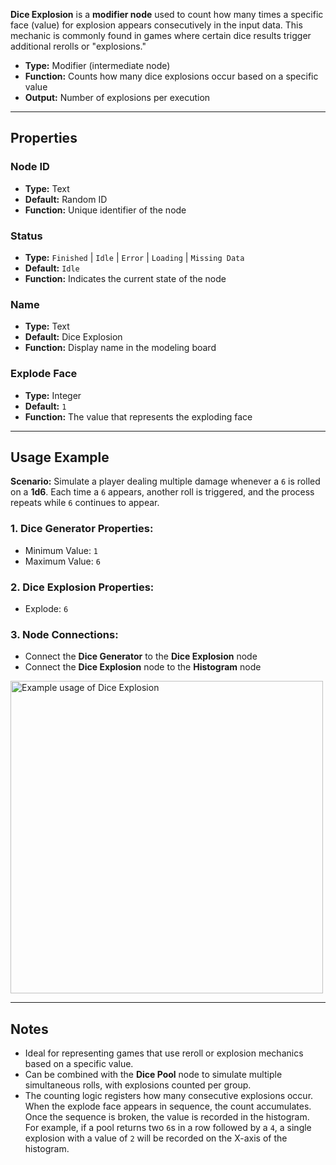 **Dice Explosion** is a **modifier node** used to count how many times a specific face (value) for explosion appears consecutively in the input data. This mechanic is commonly found in games where certain dice results trigger additional rerolls or "explosions."

- **Type:** Modifier (intermediate node)
- **Function:** Counts how many dice explosions occur based on a specific value
- **Output:** Number of explosions per execution

---

## **Properties**

### **Node ID**

- **Type:** Text
- **Default:** Random ID
- **Function:** Unique identifier of the node

### **Status**

- **Type:** `Finished` | `Idle` | `Error` | `Loading` | `Missing Data`
- **Default:** `Idle`
- **Function:** Indicates the current state of the node

### **Name**

- **Type:** Text
- **Default:** Dice Explosion
- **Function:** Display name in the modeling board

### **Explode Face**

- **Type:** Integer
- **Default:** `1`
- **Function:** The value that represents the exploding face

---

## **Usage Example**

**Scenario:** Simulate a player dealing multiple damage whenever a `6` is rolled on a **1d6**. Each time a `6` appears, another roll is triggered, and the process repeats while `6` continues to appear.

### **1. Dice Generator Properties:**

- Minimum Value: `1`
- Maximum Value: `6`

### **2. Dice Explosion Properties:**

- Explode: `6`

### **3. Node Connections:**

- Connect the **Dice Generator** to the **Dice Explosion** node
- Connect the **Dice Explosion** node to the **Histogram** node

<img src="/node-crafter/doc-images/dice-explode.png" width="500px" alt="Example usage of Dice Explosion"/>

---

## **Notes**

- Ideal for representing games that use reroll or explosion mechanics based on a specific value.
- Can be combined with the **Dice Pool** node to simulate multiple simultaneous rolls, with explosions counted per group.
- The counting logic registers how many consecutive explosions occur. When the explode face appears in sequence, the count accumulates. Once the sequence is broken, the value is recorded in the histogram. For example, if a pool returns two `6`s in a row followed by a `4`, a single explosion with a value of `2` will be recorded on the X-axis of the histogram.
